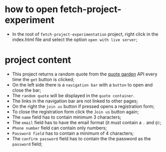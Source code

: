 # how to open fetch-project-experiment

- In the root of `fetch-project-experimentation` project, right click in the index.html file and select the option `open with live server`;

# project content

- This project returns a random quote from the [quote garden](https://pprathameshmore.github.io/QuoteGarden/) API every time the `get` button is clicked;
- On the left side there is a `navigation bar` with a `button` to open and close the bar;
- The `random quote` will be displayed in the `quote container`.
- The links in the navigation bar are not linked to other pages;
- On the right the `join us` button  if pressed opens a registration form;
- To close the registration form click the `Join us` button again;
- The `name` field has to contain minimum 3 characters;
- The `email` field has to have the email format (it must contain a `.` and `@)`;
- `Phone number` field can contain only numbers;
- `Password field` has to contain a minimum of 4 characters;
- The `confirm password` field has to contain the the password as the `password` field;